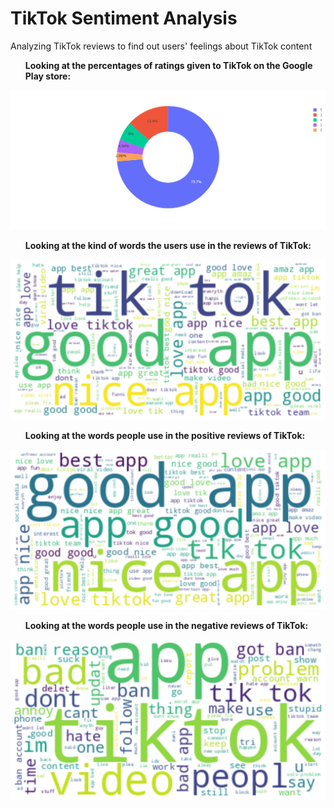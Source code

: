 # TikTok Sentiment Analysis
Analyzing TikTok reviews to find out users' feelings about TikTok content

<b><ul>Looking at the percentages of ratings given to TikTok on the Google Play store:</ul></b>
<img src="Files/percentages of ratings.png">

<b><ul>Looking at the kind of words the users use in the reviews of TikTok:</ul></b>
<img src="Files/ words the users use in the reviews of TikTok.png">

<b><ul>Looking at the words people use in the positive reviews of TikTok:</ul></b>
<img src="Files/words people use in the positive reviews of TikTok.png">

<b><ul>Looking at the words people use in the negative reviews of TikTok:</ul></b>
<img src="Files/words people use in the negative reviews of TikTok.png">
